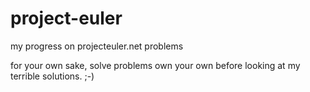 project-euler
=============

my progress on projecteuler.net problems

for your own sake, solve problems own your own before looking at my terrible solutions.  ;-)
